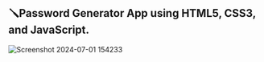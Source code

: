 ## 🪛Password Generator App using HTML5, CSS3, and JavaScript.

![Screenshot 2024-07-01 154233](https://github.com/genze121/Password-Generator-App/assets/45147588/5dcad8b0-e26a-4a43-afc6-22e1045bed49)

